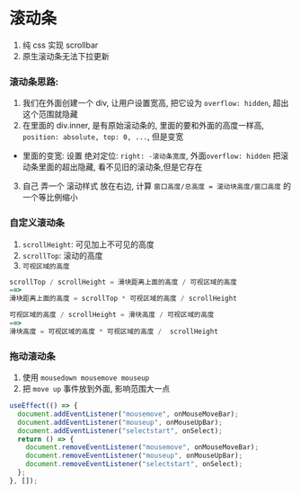 # 滚动条

1. 纯 css 实现 scrollbar
2. 原生滚动条无法下拉更新

### 滚动条思路:

1. 我们在外面创建一个 div, 让用户设置宽高, 把它设为 `overflow: hidden`, 超出这个范围就隐藏
2. 在里面的 div.inner, 是有原始滚动条的, 里面的要和外面的高度一样高, `position: absolute, top: 0, ...`, 但是变宽

- 里面的变宽: 设置 绝对定位: `right: -滚动条宽度`, 外面`overflow: hidden` 把滚动条里面的超出隐藏, 看不见旧的滚动条,但是它存在

3. 自己 弄一个 滚动样式 放在右边, 计算 `窗口高度/总高度 = 滚动块高度/窗口高度` 的一个等比例缩小

### 自定义滚动条

1. `scrollHeight`: 可见加上不可见的高度
2. `scrollTop`: 滚动的高度
3. `可视区域的高度`

```js
scrollTop / scrollHeight = 滑块距离上面的高度 / 可视区域的高度
==>
滑块距离上面的高度 = scrollTop * 可视区域的高度 / scrollHeight

可视区域的高度 / scrollHeight = 滑块高度 / 可视区域的高度
==>
滑块高度 = 可视区域的高度 * 可视区域的高度 /  scrollHeight

```

### 拖动滚动条

1. 使用 `mousedown mousemove mouseup`
2. 把 `move up` 事件放到外面, 影响范围大一点

```js
useEffect(() => {
  document.addEventListener("mousemove", onMouseMoveBar);
  document.addEventListener("mouseup", onMouseUpBar);
  document.addEventListener("selectstart", onSelect);
  return () => {
    document.removeEventListener("mousemove", onMouseMoveBar);
    document.removeEventListener("mouseup", onMouseUpBar);
    document.removeEventListener("selectstart", onSelect);
  };
}, []);
```
